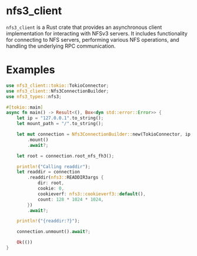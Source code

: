 # nfs3_client

`nfs3_client` is a Rust crate that provides an asynchronous client implementation for interacting with NFSv3 servers. It includes functionality for connecting to NFS servers, performing various NFS operations, and handling the underlying RPC communication.

# Examples

```rust
use nfs3_client::tokio::TokioConnector;
use nfs3_client::Nfs3ConnectionBuilder;
use nfs3_types::nfs3;

#[tokio::main]
async fn main() -> Result<(), Box<dyn std::error::Error>> {
    let ip = "127.0.0.1".to_string();
    let mount_path = "/".to_string();

    let mut connection = Nfs3ConnectionBuilder::new(TokioConnector, ip, mount_path)
        .mount()
        .await?;

    let root = connection.root_nfs_fh3();

    println!("Calling readdir");
    let readdir = connection
        .readdir(nfs3::READDIR3args {
            dir: root,
            cookie: 0,
            cookieverf: nfs3::cookieverf3::default(),
            count: 128 * 1024 * 1024,
        })
        .await?;

    println!("{readdir:?}");

    connection.unmount().await?;

    Ok(())
}
```
